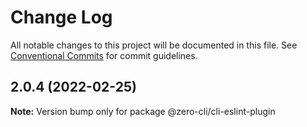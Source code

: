 # Change Log

All notable changes to this project will be documented in this file.
See [Conventional Commits](https://conventionalcommits.org) for commit guidelines.

## 2.0.4 (2022-02-25)

**Note:** Version bump only for package @zero-cli/cli-eslint-plugin
